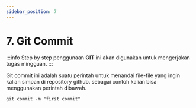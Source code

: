 ```yaml
---
sidebar_position: 7
---
```



# 7. Git Commit

:::info
Step by step penggunaan **GIT** ini akan digunakan untuk mengerjakan tugas mingguan.
:::

Git commit ini adalah suatu perintah untuk menandai file-file yang ingin kalian simpan di repository github. sebagai contoh kalian bisa menggunakan perintah dibawah.

```shell
git commit -m "first commit"
```